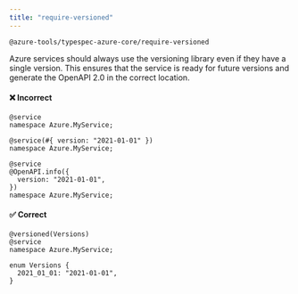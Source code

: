 ```yaml
---
title: "require-versioned"
---
```


```text title="Full name"
@azure-tools/typespec-azure-core/require-versioned
```

Azure services should always use the versioning library even if they have a single version. This ensures that the service is ready for future versions and generate the OpenAPI 2.0 in the correct location.

#### ❌ Incorrect

```tsp
@service
namespace Azure.MyService;
```

```tsp
@service(#{ version: "2021-01-01" })
namespace Azure.MyService;
```

```tsp
@service
@OpenAPI.info({
  version: "2021-01-01",
})
namespace Azure.MyService;
```

#### ✅ Correct

```tsp
@versioned(Versions)
@service
namespace Azure.MyService;

enum Versions {
  2021_01_01: "2021-01-01",
}
```
